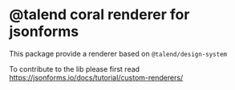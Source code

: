 # @talend coral renderer for jsonforms

This package provide a renderer based on `@talend/design-system`

To contribute to the lib please first read https://jsonforms.io/docs/tutorial/custom-renderers/